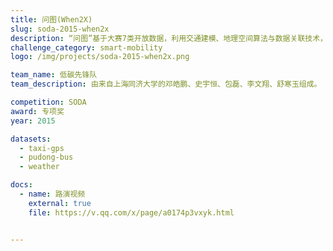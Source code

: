 ```yaml
---
title: 问图(When2X)
slug: soda-2015-when2x
description: “问图”基于大赛7类开放数据，利用交通建模、地理空间算法与数据关联技术，建立了一款描述时间可达范围的地图工具，旨在帮助人们简化生活服务的选择流程、提高决策效率，为用户提供更精确、更便捷的决策参考服务。
challenge_category: smart-mobility
logo: /img/projects/soda-2015-when2x.png

team_name: 低碳先锋队
team_description: 由来自上海同济大学的邓皓鹏、史宇恒、包磊、李文翔、舒寒玉组成。

competition: SODA
award: 专项奖
year: 2015

datasets:
  - taxi-gps
  - pudong-bus
  - weather

docs:
  - name: 路演视频
    external: true
    file: https://v.qq.com/x/page/a0174p3vxyk.html


---
```

